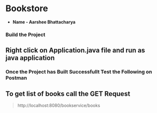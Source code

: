 # Bookstore <br />

* **Name - Aarshee Bhattacharya** 


### Build the Project <br />
## Right click on Application.java file and run as java application

### Once the Project has Built Successfullt Test the Following on Postman
## To get list of books call the GET Request
>http://localhost:8080/bookservice/books








